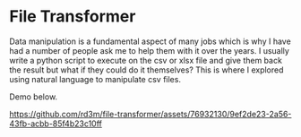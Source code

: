 # File Transformer

Data manipulation is a fundamental aspect of many jobs which is why I have had a number of people ask me to help them with it over the years. I usually write a python script to execute on the csv or xlsx file and give them back the result but what if they could do it themselves? This is where I explored using natural language to manipulate csv files.

Demo below.

https://github.com/rd3m/file-transformer/assets/76932130/9ef2de23-2a56-43fb-acbb-85f4b23c10ff

